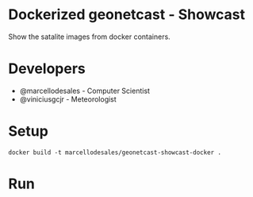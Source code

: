 # Dockerized geonetcast - Showcast

Show the satalite images from docker containers.

# Developers

* @marcellodesales - Computer Scientist
* @viniciusgcjr - Meteorologist

# Setup

```console
docker build -t marcellodesales/geonetcast-showcast-docker .
```

# Run

```

```
